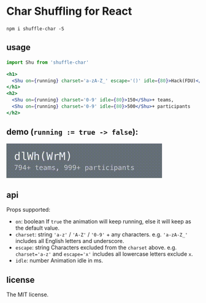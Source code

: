 # Char Shuffling for React

`npm i shuffle-char -S`

## usage

```js
import Shu from 'shuffle-char'
```

```jsx
<h1>
  <Shu on={running} charset='a-zA-Z_' escape='()' idle={80}>Hack(FDU)</Shu>
</h1>
<h2>
  <Shu on={running} charset='0-9' idle={80}>150</Shu>+ teams, 
  <Shu on={running} charset='0-9' idle={80}>500</Shu>+ participants
</h2>
```

## demo (`running := true -> false`):

![screenshot](screenshot.gif)

## api

Props supported:  
- `on`: boolean
    If `true` the animation will keep running, else it will keep as the default value.
- `charset`: string
    `'a-z'` / `'A-Z'` / `'0-9'` + any characters. e.g. `'a-zA-Z_'` includes all English letters and underscore.
- `escape`: string
    Characters excluded from the `charset` above. e.g. `charset='a-z'` and `escape='x'` includes all lowercase letters exclude `x`.
- `idle`: number
    Animation idle in ms.

## license 

The MIT license.

